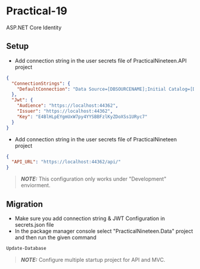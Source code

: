 # Practical-19

ASP.NET Core Identity

## Setup

- Add connection string in the user secrets file of PracticalNineteen.API project

```json
{
  "ConnectionStrings": {
    "DefaultConnection": "Data Source=[DBSOURCENAME];Initial Catalog=[DBName];Persist Security Info=True;User ID=[YOURUSERID];Password=[******];TrustServerCertificate=True"
  },
  "Jwt": {
    "Audience": "https://localhost:44362",
    "Issuer": "https://localhost:44362",
    "Key": "E4BlHLpEYgmUxW7py4YYSBBFzlKyZDoXSs1URyc7"
  }
}
```

- Add connection string in the user secrets file of PracticalNineteen project

```json
{
  "API_URL": "https://localhost:44362/api/"
}
```

> **_NOTE:_** This configuration only works under "Development" enviorment.

## Migration

- Make sure you add connection string & JWT Configuration in secrets.json file
- In the package manager console select "PracticalNineteen.Data" project and then run the given command

```bash
Update-Database
```

> **_NOTE:_** Configure multiple startup project for API and MVC.
